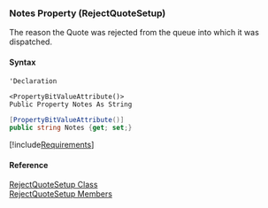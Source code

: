 ﻿### Notes Property (RejectQuoteSetup)

The reason the Quote was rejected from the queue into which it was dispatched.

#### Syntax

```vbnet
'Declaration

<PropertyBitValueAttribute()>
Public Property Notes As String
```

```csharp
[PropertyBitValueAttribute()]
public string Notes {get; set;}
```

[!include[Requirements](../partials/requirements.md)]

#### Reference

[RejectQuoteSetup Class](FChoice.Toolkits.Clarify~FChoice.Toolkits.Clarify.Sales.RejectQuoteSetup.md)  
[RejectQuoteSetup Members](FChoice.Toolkits.Clarify~FChoice.Toolkits.Clarify.Sales.RejectQuoteSetup_members.md)